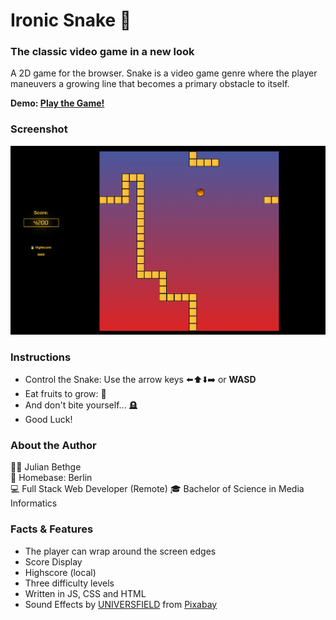 # Ironic Snake 🐉 

### The classic video game in a new look
A 2D game for the browser. Snake is a video game genre where the player maneuvers a growing line that becomes a primary obstacle to itself.

**Demo: [Play the Game!](https://julianbethge.github.io/ironic-snake/)**


### Screenshot
![Screenshot](./images/screen.jpg)

### Instructions
- Control the Snake: Use the arrow keys ⬅️⬆️⬇️➡️ or **WASD**
- Eat fruits to grow: 🍎
- And don't bite yourself... 🪦
- Good Luck!

### About the Author
👨‍💻 Julian Bethge  
📍 Homebase: Berlin  
💻 Full Stack Web Developer (Remote)
🎓 Bachelor of Science in Media Informatics

### Facts & Features
- The player can wrap around the screen edges
- Score Display
- Highscore (local)
- Three difficulty levels
- Written in JS, CSS and HTML
- Sound Effects by [UNIVERSFIELD](https://pixabay.com/de/users/universfield-28281460/?utm_source=link-attribution&utm_medium=referral&utm_campaign=music&utm_content=117724) from [Pixabay](https://pixabay.com//?utm_source=link-attribution&utm_medium=referral&utm_campaign=music&utm_content=117724)